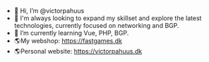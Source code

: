 - 👋 Hi, I’m @victorpahuus
- 👀 I'm always looking to expand my skillset and explore the latest technologies, currently focused on networking and BGP.
- 🌱 I’m currently learning Vue, PHP, BGP.
- 🌎My webshop: https://fastgames.dk
- 🌎Personal website: https://victorpahuus.dk

<!---
victorpahuus/victorpahuus is a ✨ special ✨ repository because its `README.md` (this file) appears on your GitHub profile.
You can click the Preview link to take a look at your changes.
--->
